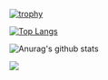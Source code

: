 [![trophy](https://github-profile-trophy.vercel.app/?username=alexandre-ohayon&theme=onedark)](https://github.com/alexandre-ohayon/github-profile-trophy)

[![Top Langs](https://github-readme-stats.vercel.app/api/top-langs/?username=alexandre-ohayon&langs_count=8)](https://github.com/alexandre-ohayon/github-readme-stats)

![Anurag's github stats](https://github-readme-stats.vercel.app/api?username=alexandre-ohayon&show_icons=true&theme=radical)

![](https://komarev.com/ghpvc/?username=alexandre-ohayon)

<!-- ... -->
